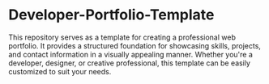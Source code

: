 # Developer-Portfolio-Template
This repository serves as a template for creating a professional web portfolio. It provides a structured foundation for showcasing skills, projects, and contact information in a visually appealing manner. Whether you're a developer, designer, or creative professional, this template can be easily customized to suit your needs.
